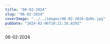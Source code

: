 ```yaml
---
title: "06-02-2024"
slug: "06-02-2024"
coverImage: "../../images/06-02-2024-QxNz.jpg"
pubDate: "2024-02-06T10:21:18.829Z"
---
```


06-02-2024
